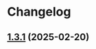 # Changelog

## [1.3.1](https://github.com/RichForever/tt-theme-blocks/compare/v1.3.0...v1.3.1) (2025-02-20)
